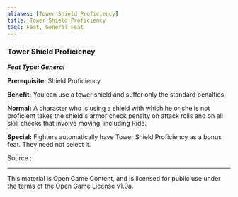 ```yaml
---
aliases: [Tower Shield Proficiency]
title: Tower Shield Proficiency
tags: Feat, General_Feat
---
```

### Tower Shield Proficiency 
***Feat Type: General***

**Prerequisite:** Shield Proficiency.

**Benefit:** You can use a tower shield and suffer only the standard
penalties.

**Normal:** A character who is using a shield with which he or she is
not proficient takes the shield's armor check penalty on attack rolls
and on all skill checks that involve moving, including Ride.

**Special:** Fighters automatically have Tower Shield Proficiency as a
bonus feat. They need not select it.


Source :

---

This material is Open Game Content, and is licensed for public use under
the terms of the Open Game License v1.0a.
